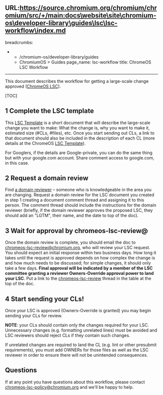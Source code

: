 URL:https://source.chromium.org/chromium/chromium/src/+/main:docs\website\site\chromium-os\developer-library\guides\lsc\lsc-workflow\index.md
---
breadcrumbs:
- - /chromium-os/developer-library/guides
  - ChromiumOS > Guides
page_name: lsc-workflow
title: ChromeOS LSC Workflow
---

This document describes the workflow for getting a large-scale change approved
([ChromeOS LSC](/chromium-os/developer-library/guides/lsc/large-scale-changes)).

[TOC]

## 1 Complete the LSC template

This [LSC Template] is a short document that will describe the large-scale
change you want to make: What the change is, why you want to make it, estimated
size (#CLs, #files), etc. Once you start sending out CLs, a link to that
document should also be included in the description of each CL (more details at
the ChromeOS [LSC Template]).

For Googlers, if the details are Google-private, you can do the same thing but
with your google.com account. Share comment access to google.com, in this case.

## 2 Request a domain review

Find [a domain reviewer](/chromium-os/developer-library/guides/lsc/large-scale-changes#FAQ-for-Domain-Reviewers) – someone
who is knowledgeable in the area you are changing. Request a domain review for
the LSC document you created in step 1 creating a document comment thread and
assigning it to this person. The comment thread should include the instructions
for the domain reviewer (briefly, if the domain reviewer approves the proposed
LSC, they should add an "LGTM", their name, and the date to top of the doc).

## 3 Wait for approval by chromeos-lsc-review@

Once the domain review is complete, you should email the doc to
chromeos-lsc-review@chromium.org,
who will review your LSC request. You should expect an initial response within
two business days. How long it takes until the request is approved depends on
how complex the change is and how much needs to be discussed; for simple
changes, it should only take a few days. **Final approval will be indicated by a
member of the LSC committee granting a reviewer Owners-Override approval power
to land your LSC**. Put a link to the [chromeos-lsc-review] thread
in the table at the top of the doc.

## 4 Start sending your CLs!

Once your LSC is approved (Owners-Override is granted) you may begin sending
your CLs for review.

**NOTE**: your CLs should contain only the changes required for your LSC.
Unnecessary changes (e.g. formatting unrelated lines) must be avoided and
LSC reviewers should reject CLs if they contain such changes.

If unrelated changes are required to land the CL (e.g. lint or other
presubmit requirements), you must add OWNERs for those files as well as
the LSC reviewer in order to ensure there will not be unintended
consequences.

## Questions

If at any point you have questions about this workflow, please contact
[chromeos-lsc-policy@chromium.org](mailto:chromeos-lsc-policy@chromium.org) and
we'll be happy to help.

[LSC template]: https://docs.google.com/document/d/1iLGbamQyUEgfsYXX8a4p2oop9MDzxi3S6-NeXG6bJqE/preview
[chromeos-lsc-review]: https://groups.google.com/a/chromium.org/d/forum/chromeos-lsc-review
